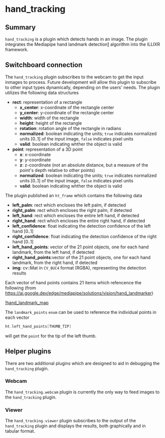 # hand_tracking

## Summary

`hand_tracking` is a plugin which detects hands in an image. The plugin integrates the Mediapipe hand landmark detection[1] algorithm into the ILLIXR framework.

## Switchboard connection

The `hand_tracking` plugin subscribes to the webcam to get the input inmages to process. Future development will allow this plugin to subscribe to other input types dynamically, depending on the users' needs. The plugin utilizes the following data structures

  - **rect**: representation of a rectangle
    - **x_center**: x-coordinate of the rectangle center
    - **y_center**: y-coordinate of the rectangle center
    - **width**: width of the rectangle
    - **height**: height of the rectangle
    - **rotation**: rotation angle of the rectangle in radians
    - **normalized**: boolean indicating the units; `true` indicates normalized units [0..1] of the input image, `false` indicates pixel units
    - **valid**: boolean indicating whther the object is valid
  - **point**: representation of a 3D point
    - **x**: x-coordinate
    - **y**: y-coordinate
    - **z**: z-coordinate (not an absolute distance, but a measure of the point's depth relative to other points)
    - **normalized**: boolean indicating the units; `true` indicates normalized units [0..1] of the input image, `false` indicates pixel units
    - **valid**: boolean indicating whther the object is valid

The plugin published an `ht_frame` which contains the following data

  - **left_palm**: rect which encloses the left palm, if detected
  - **right_palm**: rect which encloses the right palm, if detected
  - **left_hand**: rect which encloses the entire left hand, if detected
  - **right_hand**: rect which encloses the entire right hand, if detected
  - **left_confidence**: float indicating the detection confidence of the left hand [0..1]
  - **right_confidence**: float indicating the detection confidence of the right hand [0..1]
  - **left_hand_points**: vector of the 21 point objects, one for each hand landmark, from the left hand, if detected
  - **right_hand_points**:vector of the 21 point objects, one for each hand landmark, from the right hand, if detected 
  - **img**: cv::Mat in `CV_8UC4` format (RGBA), representing the detection results

Each vector of hand points contains 21 items which refencence the following (from https://ai.google.dev/edge/mediapipe/solutions/vision/hand_landmarker)

[!hand_landmark_map](../images/hand_landmark_reference.png)

The `landmark_points` `enum` can be used to reference the individual points in each vector

```C++
ht.left_hand_points[THUMB_TIP]
```

will get the `point` for the tip of the left thumb.

## Helper plugins

There are two additional plugins which are designed to aid in debugging the `hand_tracking` plugin.

### Webcam

The `hand_tracking.webcam` plugin is currently the only way to feed images to the `hand_tracking` plugin.

### Viewer

The `hand_tracking.viewer` plugin subscribes to the output of the `hand_tracking` plugin and displays the results, both graphically and in tabular format.

[//]: # (- References -)
[1]: https://ai.google.dev/edge/mediapipe/solutions/vision/hand_landmarker
